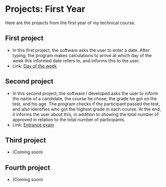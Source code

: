 # Projects: First Year
Here are the projects from the first year of my technical course.

## First project
- In this first project, the software asks the user to enter a date. After typing, the program makes calculations to arrive at which day of the week this informed date refers to, and informs this to the user.
- Link: [Day of the week](https://github.com/shioheii/projects-1st-year/blob/main/Projects/Day%20of%20the%20week.cpp)

## Second project
- In this second project, the software I developed asks the user to inform the name of a candidate, the course he chose, the grade he got on the test, and his age. The program checks if the participant passed the test, and also identifies who got the highest grade in each course. At the end, it informs the user about this, in addition to showing the total number of approved in relation to the total number of participants.
- Link: [Entrance exam](https://github.com/shioheii/projects-1st-year/blob/main/Projects/Entrance%20exam.cpp)

## Third project
- (Coming soon)

## Fourth project
- (Coming soon)
